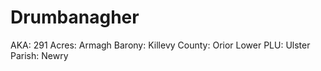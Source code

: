 # Drumbanagher

AKA: 291
Acres: Armagh
Barony: Killevy
County: Orior Lower
PLU: Ulster
Parish: Newry